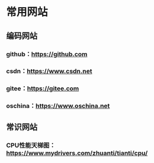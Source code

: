 # 常用网站

## 编码网站
### github：<https://github.com>
### csdn：<https://www.csdn.net>
### gitee：<https://gitee.com>
### oschina：<https://www.oschina.net>

## 常识网站
### CPU性能天梯图：<https://www.mydrivers.com/zhuanti/tianti/cpu/>